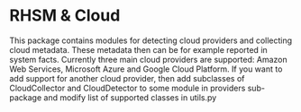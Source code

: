RHSM & Cloud
============

This package contains modules for detecting cloud providers and collecting cloud metadata. These
metadata then can be for example reported in system facts. Currently three main cloud providers
are supported: Amazon Web Services, Microsoft Azure and Google Cloud Platform. If you want to add
support for another cloud provider, then add subclasses of CloudCollector and CloudDetector to
some module in providers sub-package and modify list of supported classes in utils.py 